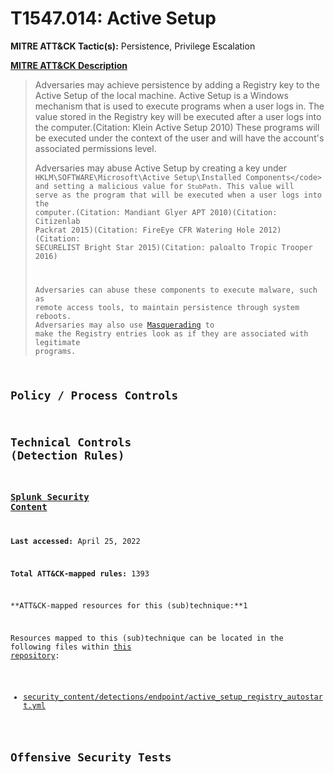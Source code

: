 # T1547.014: Active Setup
**MITRE ATT&CK Tactic(s):** Persistence, Privilege Escalation

**[MITRE ATT&CK Description](https://attack.mitre.org/techniques/T1547/014)**
<blockquote>Adversaries may achieve persistence by adding a Registry key to the Active Setup of the local machine. Active Setup is a Windows mechanism that is used to execute programs when a user logs in. The value stored in the Registry key will be executed after a user logs into the computer.(Citation: Klein Active Setup 2010) These programs will be executed under the context of the user and will have the account's associated permissions level.

Adversaries may abuse Active Setup by creating a key under <code> HKLM\SOFTWARE\Microsoft\Active Setup\Installed Components\</code> and setting a malicious value for <code>StubPath</code>. This value will serve as the program that will be executed when a user logs into the computer.(Citation: Mandiant Glyer APT 2010)(Citation: Citizenlab Packrat 2015)(Citation: FireEye CFR Watering Hole 2012)(Citation: SECURELIST Bright Star 2015)(Citation: paloalto Tropic Trooper 2016)

Adversaries can abuse these components to execute malware, such as remote access tools, to maintain persistence through system reboots. Adversaries may also use [Masquerading](https://attack.mitre.org/techniques/T1036) to make the Registry entries look as if they are associated with legitimate programs.</blockquote>
## Policy / Process Controls
## Technical Controls (Detection Rules)
### [Splunk Security Content](https://github.com/splunk/security_content)
**Last accessed:** April 25, 2022

**Total ATT&CK-mapped rules:** 1393

**ATT&CK-mapped resources for this (sub)technique:**1

Resources mapped to this (sub)technique can be located in the following files within [this repository](https://github.com/splunk/security_content/tree/develop/detections):

* [security_content/detections/endpoint/active_setup_registry_autostart.yml](https://github.com/splunk/security_content/blob/develop/detections/endpoint/active_setup_registry_autostart.yml)


## Offensive Security Tests
